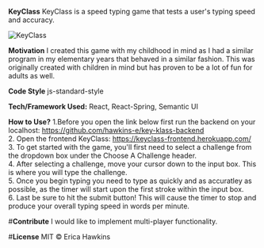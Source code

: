 
**KeyClass**
KeyClass is a speed typing game that tests a user's typing speed and accuracy. 

![KeyClass](https://user-images.githubusercontent.com/46728814/74704744-25aaf200-51d7-11ea-8c1d-b1e6337bceee.png)


**Motivation**
I created this game with my childhood in mind as I had a similar program in my elementary years that behaved in a similar fashion. This was originally created with children in mind but has proven to be a lot of fun for adults as well. 

**Code Style**
js-standard-style

**Tech/Framework Used:**
React, 
React-Spring, 
Semantic UI 

**How to Use?**
1.Before you open the link below first run the backend on your localhost: https://github.com/hawkins-e/key-klass-backend
<br> 
2. Open the frontend KeyClass: https://keyclass-frontend.herokuapp.com/
<br>
3. To get started with the game, you'll first need to select a challenge from the dropdown box under the Choose A Challenge header. 
<br>
4. After selecting a challenge, move your cursor down to the input box. This is where you will type the challenge. 
<br> 
5. Once you begin typing you need to type as quickly and as accuratley as possible, as the timer will start upon the first stroke within the input box. 
<br>
6. Last be sure to hit the submit button! This will cause the timer to stop and produce your overall typing speed in words per minute. 

#**Contribute**
I would like to implement multi-player functionality. 

#**License**
MIT © Erica Hawkins 
